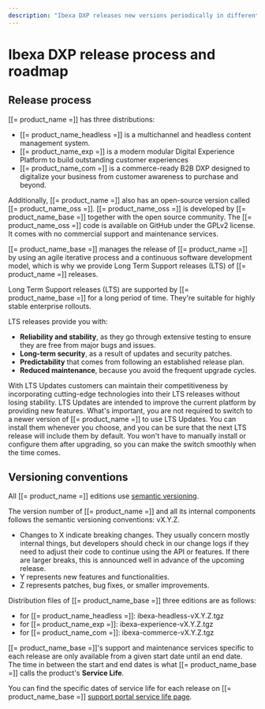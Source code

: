 ```yaml
---
description: "Ibexa DXP releases new versions periodically in different flavors: Ibexa Headless, Ibexa Experience and Ibexa Commerce, plus open-source Ibexa OSS."
---
```


# Ibexa DXP release process and roadmap

## Release process

[[= product_name =]] has three distributions:

- [[= product_name_headless =]] is a multichannel and headless content management system.
- [[= product_name_exp =]] is a modern modular Digital Experience Platform to build outstanding customer experiences
- [[= product_name_com =]] is a commerce-ready B2B DXP designed to digitalize your business from customer awareness to purchase and beyond.

Additionally, [[= product_name =]] also has an open-source version called [[= product_name_oss =]].
[[= product_name_oss =]] is developed by [[= product_name_base =]] together with the open source community.
The [[= product_name_oss =]] code is available on GitHub under the GPLv2 license.
It comes with no commercial support and maintenance services.

[[= product_name_base =]] manages the release of [[= product_name =]] by using an agile iterative process and a continuous software development model, which is why we provide Long Term Support releases (LTS) of [[= product_name =]] releases.

Long Term Support releases (LTS) are supported by [[= product_name_base =]] for a long period of time.
They're suitable for highly stable enterprise rollouts.

LTS releases provide you with:

- **Reliability and stability**, as they go through extensive testing to ensure they are free from major bugs and issues.
- **Long-term security**, as a result of updates and security patches.
- **Predictability** that comes from following an established release plan.
- **Reduced maintenance**, because you avoid the frequent upgrade cycles.

With LTS Updates customers can maintain their competitiveness by incorporating cutting-edge technologies into their LTS releases without losing stability.
LTS Updates are intended to improve the current platform by providing new features.
What's important, you are not required to switch to a newer version of [[= product_name =]] to use LTS Updates.
You can install them whenever you choose, and you can be sure that the next LTS release will include them by default.
You won't have to manually install or configure them after upgrading, so you can make the switch smoothly when the time comes.

## Versioning conventions

All [[= product_name =]] editions use [semantic versioning](https://semver.org/).

The version number of [[= product_name =]] and all its internal components follows the semantic versioning conventions: vX.Y.Z.

- Changes to X indicate breaking changes. They usually concern mostly internal things, but developers should check in our change logs if they need to adjust their code to continue using the API or features. If there are larger breaks, this is announced well in advance of the upcoming release.
- Y represents new features and functionalities.
- Z represents patches, bug fixes, or smaller improvements.

Distribution files of [[= product_name_base =]] three editions are as follows:

- for [[= product_name_headless =]]: ibexa-headless-vX.Y.Z.tgz
- for [[= product_name_exp =]]: ibexa-experience-vX.Y.Z.tgz
- for [[= product_name_com =]]: ibexa-commerce-vX.Y.Z.tgz

[[= product_name_base =]]'s support and maintenance services specific to each release are only available from a given start date until an end date.
The time in between the start and end dates is what [[= product_name_base =]] calls the product's **Service Life**.

You can find the specific dates of service life for each release on [[= product_name_base =]] [support portal service life page](https://support.ibexa.co/Public/Service-Life).
